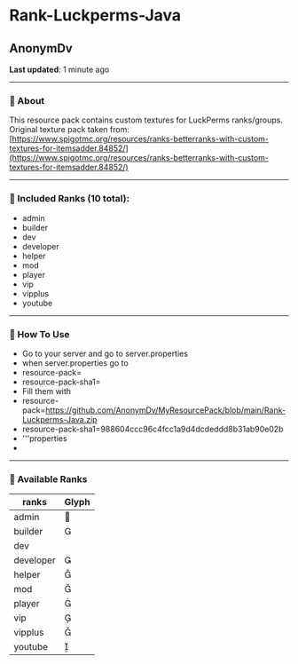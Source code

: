 # Rank-Luckperms-Java

## AnonymDv  
**Last updated**: 1 minute ago  

---

### 🔹 About  
This resource pack contains custom textures for LuckPerms ranks/groups.  
Original texture pack taken from:  
[https://www.spigotmc.org/resources/ranks-betterranks-with-custom-textures-for-itemsadder.84852/](https://www.spigotmc.org/resources/ranks-betterranks-with-custom-textures-for-itemsadder.84852/)  

---

### 🔹 Included Ranks (10 total):  
- admin  
- builder  
- dev  
- developer  
- helper  
- mod  
- player  
- vip  
- vipplus  
- youtube  

---

### 🔹 How To Use
- Go to your server and go to server.properties
- when server.properties go to
- resource-pack=
- resource-pack-sha1=
- Fill them with
- resource-pack=https://github.com/AnonymDv/MyResourcePack/blob/main/Rank-Luckperms-Java.zip
- resource-pack-sha1=988604ccc96c4fcc1a9d4dcdeddd8b31ab90e02b
- '''properties
- 

---

### 🔹 Available Ranks
|ranks|Glyph|
|---|---|
|admin   |    |
|builder|    |
|dev|   |     |
|developer|   |
|helper|   |
|mod|   |
|player|   |
|vip|   |
|vipplus|   |
|youtube|   |
